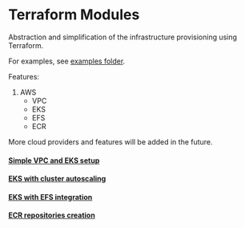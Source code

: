 # Terraform Modules

Abstraction and simplification of the infrastructure provisioning
using Terraform.

For examples, see [examples folder](examples).

Features:

1. AWS
    - VPC
    - EKS
    - EFS
    - ECR

More cloud providers and features will be added in the future.

#### [Simple VPC and EKS setup](examples/eks)

#### [EKS with cluster autoscaling](examples/eks-with-autoscaling)

#### [EKS with EFS integration](examples/eks-with-efs)

#### [ECR repositories creation](examples/ecr)